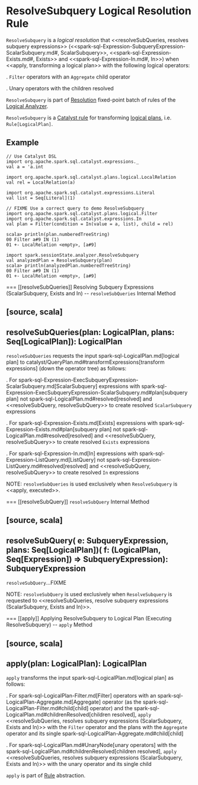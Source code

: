 # ResolveSubquery Logical Resolution Rule

`ResolveSubquery` is a *logical resolution* that <<resolveSubQueries, resolves subquery expressions>> (<<spark-sql-Expression-SubqueryExpression-ScalarSubquery.md#, ScalarSubquery>>, <<spark-sql-Expression-Exists.md#, Exists>> and <<spark-sql-Expression-In.md#, In>>) when <<apply, transforming a logical plan>> with the following logical operators:

. `Filter` operators with an `Aggregate` child operator

. Unary operators with the children resolved

`ResolveSubquery` is part of [Resolution](../Analyzer.md#Resolution) fixed-point batch of rules of the [Logical Analyzer](../Analyzer.md).

`ResolveSubquery` is a [Catalyst rule](../catalyst/Rule.md) for transforming [logical plans](../logical-operators/LogicalPlan.md), i.e. `Rule[LogicalPlan]`.

## Example

```text
// Use Catalyst DSL
import org.apache.spark.sql.catalyst.expressions._
val a = 'a.int

import org.apache.spark.sql.catalyst.plans.logical.LocalRelation
val rel = LocalRelation(a)

import org.apache.spark.sql.catalyst.expressions.Literal
val list = Seq[Literal](1)

// FIXME Use a correct query to demo ResolveSubquery
import org.apache.spark.sql.catalyst.plans.logical.Filter
import org.apache.spark.sql.catalyst.expressions.In
val plan = Filter(condition = In(value = a, list), child = rel)

scala> println(plan.numberedTreeString)
00 Filter a#9 IN (1)
01 +- LocalRelation <empty>, [a#9]

import spark.sessionState.analyzer.ResolveSubquery
val analyzedPlan = ResolveSubquery(plan)
scala> println(analyzedPlan.numberedTreeString)
00 Filter a#9 IN (1)
01 +- LocalRelation <empty>, [a#9]
```

=== [[resolveSubQueries]] Resolving Subquery Expressions (ScalarSubquery, Exists and In) -- `resolveSubQueries` Internal Method

[source, scala]
----
resolveSubQueries(plan: LogicalPlan, plans: Seq[LogicalPlan]): LogicalPlan
----

`resolveSubQueries` requests the input spark-sql-LogicalPlan.md[logical plan] to catalyst/QueryPlan.md#transformExpressions[transform expressions] (down the operator tree) as follows:

. For spark-sql-Expression-ExecSubqueryExpression-ScalarSubquery.md[ScalarSubquery] expressions with spark-sql-Expression-ExecSubqueryExpression-ScalarSubquery.md#plan[subquery plan] not spark-sql-LogicalPlan.md#resolved[resolved] and <<resolveSubQuery, resolveSubQuery>> to create resolved `ScalarSubquery` expressions

. For spark-sql-Expression-Exists.md[Exists] expressions with spark-sql-Expression-Exists.md#plan[subquery plan] not spark-sql-LogicalPlan.md#resolved[resolved] and <<resolveSubQuery, resolveSubQuery>> to create resolved `Exists` expressions

. For spark-sql-Expression-In.md[In] expressions with spark-sql-Expression-ListQuery.md[ListQuery] not spark-sql-Expression-ListQuery.md#resolved[resolved] and <<resolveSubQuery, resolveSubQuery>> to create resolved `In` expressions

NOTE: `resolveSubQueries` is used exclusively when `ResolveSubquery` is <<apply, executed>>.

=== [[resolveSubQuery]] `resolveSubQuery` Internal Method

[source, scala]
----
resolveSubQuery(
  e: SubqueryExpression,
  plans: Seq[LogicalPlan])(
  f: (LogicalPlan, Seq[Expression]) => SubqueryExpression): SubqueryExpression
----

`resolveSubQuery`...FIXME

NOTE: `resolveSubQuery` is used exclusively when `ResolveSubquery` is requested to <<resolveSubQueries, resolve subquery expressions (ScalarSubquery, Exists and In)>>.

=== [[apply]] Applying ResolveSubquery to Logical Plan (Executing ResolveSubquery) -- `apply` Method

[source, scala]
----
apply(plan: LogicalPlan): LogicalPlan
----

`apply` transforms the input spark-sql-LogicalPlan.md[logical plan] as follows:

. For spark-sql-LogicalPlan-Filter.md[Filter] operators with an spark-sql-LogicalPlan-Aggregate.md[Aggregate] operator (as the spark-sql-LogicalPlan-Filter.md#child[child] operator) and the spark-sql-LogicalPlan.md#childrenResolved[children resolved], `apply` <<resolveSubQueries, resolves subquery expressions (ScalarSubquery, Exists and In)>> with the `Filter` operator and the plans with the `Aggregate` operator and its single spark-sql-LogicalPlan-Aggregate.md#child[child]

. For spark-sql-LogicalPlan.md#UnaryNode[unary operators] with the spark-sql-LogicalPlan.md#childrenResolved[children resolved], `apply` <<resolveSubQueries, resolves subquery expressions (ScalarSubquery, Exists and In)>> with the unary operator and its single child

`apply` is part of [Rule](catalyst/Rule.md#apply) abstraction.
